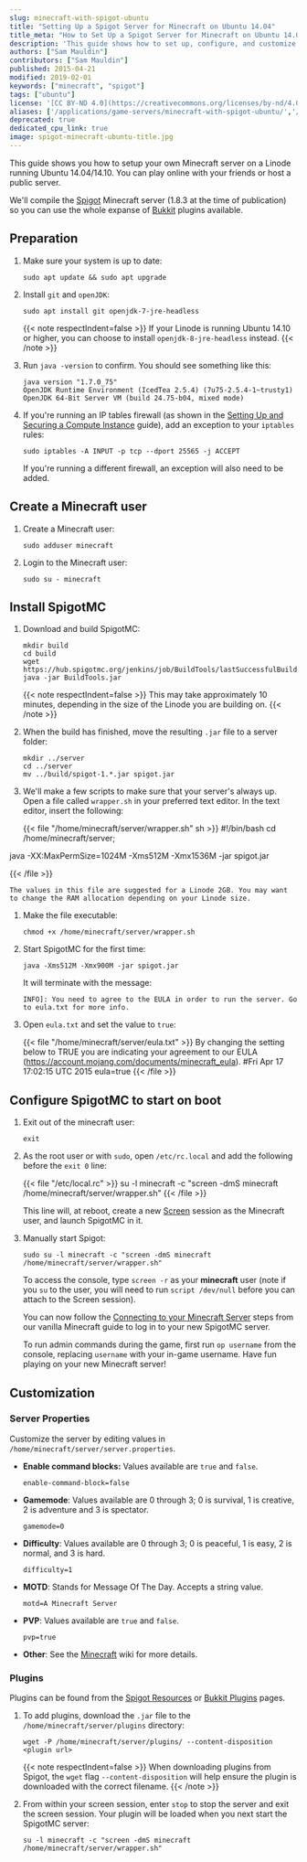 ```yaml
---
slug: minecraft-with-spigot-ubuntu
title: "Setting Up a Spigot Server for Minecraft on Ubuntu 14.04"
title_meta: "How to Set Up a Spigot Server for Minecraft on Ubuntu 14.04"
description: 'This guide shows how to set up, configure, and customize a Minecraft game server using the Spigot application on a Linode running Ubuntu 14.04.'
authors: ["Sam Mauldin"]
contributors: ["Sam Mauldin"]
published: 2015-04-21
modified: 2019-02-01
keywords: ["minecraft", "spigot"]
tags: ["ubuntu"]
license: '[CC BY-ND 4.0](https://creativecommons.org/licenses/by-nd/4.0)'
aliases: ['/applications/game-servers/minecraft-with-spigot-ubuntu/','/game-servers/minecraft-with-spigot-ubuntu/']
deprecated: true
dedicated_cpu_link: true
image: spigot-minecraft-ubuntu-title.jpg
---
```


This guide shows you how to setup your own Minecraft server on a Linode running Ubuntu 14.04/14.10. You can play online with your friends or host a public server.

We'll compile the [Spigot](https://spigotmc.com) Minecraft server (1.8.3 at the time of publication) so you can use the whole expanse of [Bukkit](https://bukkit.org/) plugins available.

## Preparation

1.  Make sure your system is up to date:

        sudo apt update && sudo apt upgrade

1.  Install `git` and `openJDK`:

        sudo apt install git openjdk-7-jre-headless

    {{< note respectIndent=false >}}
If your Linode is running Ubuntu 14.10 or higher, you can choose to install `openjdk-8-jre-headless` instead.
{{< /note >}}

1.  Run `java -version` to confirm. You should see something like this:

        java version "1.7.0_75"
        OpenJDK Runtime Environment (IcedTea 2.5.4) (7u75-2.5.4-1~trusty1)
        OpenJDK 64-Bit Server VM (build 24.75-b04, mixed mode)

1.  If you're running an IP tables firewall (as shown in the [Setting Up and Securing a Compute Instance](/docs/products/compute/compute-instances/guides/set-up-and-secure/) guide), add an exception to your `iptables` rules:

        sudo iptables -A INPUT -p tcp --dport 25565 -j ACCEPT

    If you're running a different firewall, an exception will also need to be added.

## Create a Minecraft user

1.  Create a Minecraft user:

        sudo adduser minecraft

1.  Login to the Minecraft user:

        sudo su - minecraft

## Install SpigotMC

1.  Download and build SpigotMC:

        mkdir build
        cd build
        wget https://hub.spigotmc.org/jenkins/job/BuildTools/lastSuccessfulBuild/artifact/target/BuildTools.jar
        java -jar BuildTools.jar

    {{< note respectIndent=false >}}
This may take approximately 10 minutes, depending in the size of the Linode you are building on.
{{< /note >}}

1.	When the build has finished, move the resulting `.jar` file to a server folder:

        mkdir ../server
        cd ../server
        mv ../build/spigot-1.*.jar spigot.jar

1.	We'll make a few scripts to make sure that your server's always up. Open a file called `wrapper.sh` in your preferred text editor. In the text editor, insert the following:

    {{< file "/home/minecraft/server/wrapper.sh" sh >}}
#!/bin/bash
cd /home/minecraft/server;

java -XX:MaxPermSize=1024M -Xms512M -Xmx1536M -jar spigot.jar

{{< /file >}}


    The values in this file are suggested for a Linode 2GB. You may want to change the RAM allocation depending on your Linode size.

1.  Make the file executable:

        chmod +x /home/minecraft/server/wrapper.sh

1.  Start SpigotMC for the first time:

        java -Xms512M -Xmx900M -jar spigot.jar

    It will terminate with the message:

        INFO]: You need to agree to the EULA in order to run the server. Go to eula.txt for more info.

1.  Open `eula.txt` and set the value to `true`:

    {{< file "/home/minecraft/server/eula.txt" >}}
By changing the setting below to TRUE you are indicating your agreement to our EULA (https://account.mojang.com/documents/minecraft_eula).
#Fri Apr 17 17:02:15 UTC 2015
eula=true
{{< /file >}}


## Configure SpigotMC to start on boot

1.  Exit out of the minecraft user:

        exit

1.  As the root user or with `sudo`, open `/etc/rc.local` and add the following before the `exit 0` line:

    {{< file "/etc/local.rc" >}}
su -l minecraft -c "screen -dmS minecraft /home/minecraft/server/wrapper.sh"
{{< /file >}}

    This line will, at reboot, create a new [Screen](/docs/guides/using-gnu-screen-to-manage-persistent-terminal-sessions/) session as the Minecraft user, and launch SpigotMC in it.

1.  Manually start Spigot:

        sudo su -l minecraft -c "screen -dmS minecraft /home/minecraft/server/wrapper.sh"

    To access the console, type `screen -r` as your **minecraft** user (note if you `su` to the user, you will need to run `script /dev/null` before you can attach to the Screen session).

    You can now follow the [Connecting to your Minecraft Server](/docs/guides/how-to-set-up-minecraft-server-on-ubuntu-or-debian/#connect-to-your-minecraft-server) steps from our vanilla Minecraft guide to log in to your new SpigotMC server.

    To run admin commands during the game, first run `op username` from the console, replacing `username` with your in-game username. Have fun playing on your new Minecraft server!

## Customization

### Server Properties

Customize the server by editing values in `/home/minecraft/server/server.properties`.

-   **Enable command blocks:** Values available are `true` and `false`.

        enable-command-block=false


-   **Gamemode**: Values available are 0 through 3; 0 is survival, 1 is creative, 2 is adventure and 3 is spectator.

        gamemode=0

-   **Difficulty**: Values available are 0 through 3; 0 is peaceful, 1 is easy, 2 is normal, and 3 is hard.

        difficulty=1

-   **MOTD**: Stands for Message Of The Day. Accepts a string value.

        motd=A Minecraft Server

-   **PVP**: Values available are `true` and `false`.

        pvp=true

-	**Other**: See the [Minecraft](http://minecraft.wiki/w/Server.properties) wiki for more details.

### Plugins

Plugins can be found from the [Spigot Resources](http://www.spigotmc.org/resources/) or  [Bukkit Plugins](http://dev.bukkit.org/bukkit-plugins/) pages.

1.  To add plugins, download the `.jar` file to the `/home/minecraft/server/plugins` directory:

        wget -P /home/minecraft/server/plugins/ --content-disposition <plugin url>

    {{< note respectIndent=false >}}
When downloading plugins from Spigot, the `wget` flag `--content-disposition` will help ensure the plugin is downloaded with the correct filename.
{{< /note >}}

1.  From within your screen session, enter `stop` to stop the server and exit the screen session. Your plugin will be loaded when you next start the SpigotMC server:

        su -l minecraft -c "screen -dmS minecraft /home/minecraft/server/wrapper.sh"
